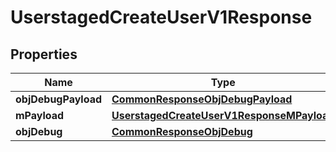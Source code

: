
# UserstagedCreateUserV1Response

## Properties
Name | Type | Description | Notes
------------ | ------------- | ------------- | -------------
**objDebugPayload** | [**CommonResponseObjDebugPayload**](CommonResponseObjDebugPayload.md) |  | 
**mPayload** | [**UserstagedCreateUserV1ResponseMPayload**](UserstagedCreateUserV1ResponseMPayload.md) |  | 
**objDebug** | [**CommonResponseObjDebug**](CommonResponseObjDebug.md) |  |  [optional]



